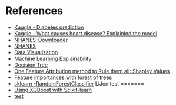 # References

* [Kaggle - Diabetes prediction](https://www.kaggle.com/what0919/diabetes-prediction)
* [Kaggle - What causes heart disease? Explainind the model](https://www.kaggle.com/tentotheminus9/what-causes-heart-disease-explaining-the-model)
* [NHANES-Downloader](https://github.com/mrwyattii/NHANES-Downloader)
* [NHANES](https://www.cdc.gov/nchs/nhanes/index.htm)
* [Data Visualization](https://medium.com/jameslearningnote/%E8%B3%87%E6%96%99%E5%88%86%E6%9E%90-%E6%A9%9F%E5%99%A8%E5%AD%B8%E7%BF%92-%E7%AC%AC2-5%E8%AC%9B-%E8%B3%87%E6%96%99%E8%A6%96%E8%A6%BA%E5%8C%96-matplotlib-seaborn-plotly-75cd353d6d3f)
* [Machine Learning Explainability](https://www.kaggle.com/learn/machine-learning-explainability)
* [Decision Tree](https://towardsdatascience.com/decision-trees-in-machine-learning-641b9c4e8052)
* [One Feature Attribution method to Rule them all: Shapley Values](https://towardsdatascience.com/one-feature-attribution-method-to-supposedly-rule-them-all-shapley-values-f3e04534983d)
* [Feature importances with forest of trees](https://scikit-learn.org/stable/auto_examples/ensemble/plot_forest_importances.html)
* [sklearn -RandomForestClassifier](https://scikit-learn.org/stable/modules/generated/sklearn.ensemble.RandomForestClassifier.html)
LiJen test
=======
* [Using XGBoost with Scikit-learn](https://www.kaggle.com/stuarthallows/using-xgboost-with-scikit-learn)
* [test](fdsfdsfsdfsdf)

